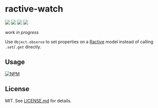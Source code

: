 # ractive-watch
![](http://img.shields.io/badge/stability-experimental-orange.svg?style=flat)
![](http://img.shields.io/npm/v/ractive-watch.svg?style=flat)
![](http://img.shields.io/npm/dm/ractive-watch.svg?style=flat)
![](http://img.shields.io/npm/l/ractive-watch.svg?style=flat)

*work in progress*

Use `Object.observe` to set properties on a
[Ractive](http://www.ractivejs.org/) model instead of calling `.set`/`.get`
directly.

## Usage

[![NPM](https://nodei.co/npm/ractive-watch.png)](https://nodei.co/npm/ractive-watch/)

## License

MIT. See [LICENSE.md](http://github.com/hughsk/ractive-watch/blob/master/LICENSE.md) for details.
